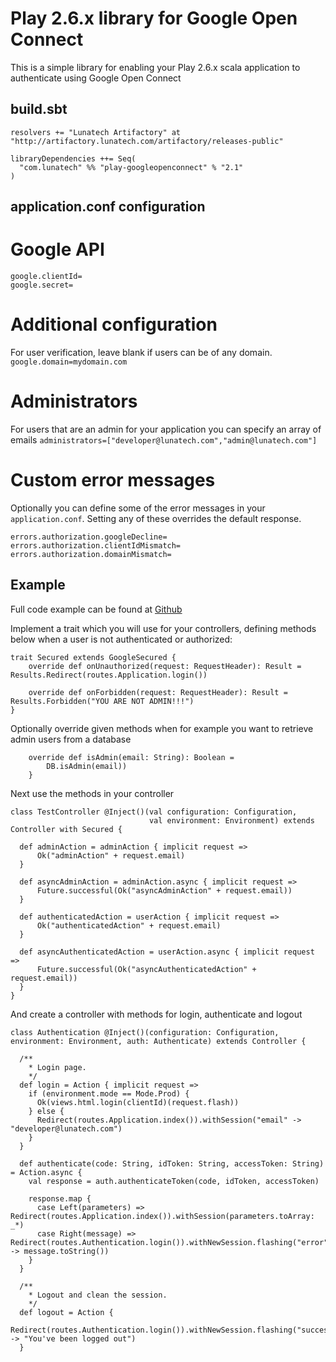 Play 2.6.x library for Google Open Connect
==========================================

This is a simple library for enabling your Play 2.6.x scala application to authenticate using Google Open Connect

build.sbt
---------
```
resolvers += "Lunatech Artifactory" at "http://artifactory.lunatech.com/artifactory/releases-public"

libraryDependencies ++= Seq(
  "com.lunatech" %% "play-googleopenconnect" % "2.1"
)
```

application.conf configuration
------------------------------

# Google API
```
google.clientId=
google.secret=
```

# Additional configuration
For user verification, leave blank if users can be of any domain.  
`google.domain=mydomain.com`

# Administrators
For users that are an admin for your application you can specify an array of emails
`administrators=["developer@lunatech.com","admin@lunatech.com"]`

# Custom error messages
Optionally you can define some of the error messages in your `application.conf`. Setting any of these overrides the default response.  
```
errors.authorization.googleDecline=
errors.authorization.clientIdMismatch=
errors.authorization.domainMismatch=
```

Example
-------
Full code example can be found at [Github](https://github.com/lunatech-labs/lunatech-kitchen-sink)

Implement a trait which you will use for your controllers, defining methods below when a user is not authenticated or authorized:
```
trait Secured extends GoogleSecured {
    override def onUnauthorized(request: RequestHeader): Result = Results.Redirect(routes.Application.login())
   
    override def onForbidden(request: RequestHeader): Result = Results.Forbidden("YOU ARE NOT ADMIN!!!")
}
```

Optionally override given methods when for example you want to retrieve admin users from a database
```
    override def isAdmin(email: String): Boolean =
        DB.isAdmin(email))
    }
```

Next use the methods in your controller
```
class TestController @Inject()(val configuration: Configuration,
                               val environment: Environment) extends Controller with Secured {

  def adminAction = adminAction { implicit request =>
      Ok("adminAction" + request.email)
  }

  def asyncAdminAction = adminAction.async { implicit request =>
      Future.successful(Ok("asyncAdminAction" + request.email))
  }

  def authenticatedAction = userAction { implicit request =>
      Ok("authenticatedAction" + request.email)
  }

  def asyncAuthenticatedAction = userAction.async { implicit request =>
      Future.successful(Ok("asyncAuthenticatedAction" + request.email))
  }
}
```

And create a controller with methods for login, authenticate and logout
```
class Authentication @Inject()(configuration: Configuration, environment: Environment, auth: Authenticate) extends Controller {

  /**
    * Login page.
    */
  def login = Action { implicit request =>
    if (environment.mode == Mode.Prod) {
      Ok(views.html.login(clientId)(request.flash))
    } else {
      Redirect(routes.Application.index()).withSession("email" -> "developer@lunatech.com")
    }
  }

  def authenticate(code: String, idToken: String, accessToken: String) = Action.async {
    val response = auth.authenticateToken(code, idToken, accessToken)

    response.map {
      case Left(parameters) => Redirect(routes.Application.index()).withSession(parameters.toArray: _*)
      case Right(message) => Redirect(routes.Authentication.login()).withNewSession.flashing("error" -> message.toString())
    }
  }

  /**
    * Logout and clean the session.
    */
  def logout = Action {
    Redirect(routes.Authentication.login()).withNewSession.flashing("success" -> "You've been logged out")
  }
```
